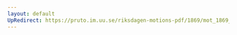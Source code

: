```yaml
---
layout: default
UpRedirect: https://pruto.im.uu.se/riksdagen-motions-pdf/1869/mot_1869__ak__340.pdf
---
```

